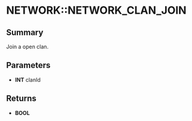 # NETWORK::NETWORK_CLAN_JOIN

## Summary
Join a open clan.

## Parameters
* **INT** clanId

## Returns
* **BOOL**